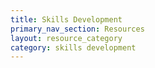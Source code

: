 ```yaml
---
title: Skills Development
primary_nav_section: Resources
layout: resource_category
category: skills development
---
```

